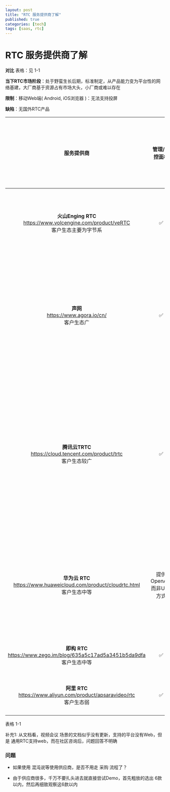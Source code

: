 ```yaml
---
layout: post
title: "RTC 服务提供商了解"
published: true
categories: [tech]
tags: [saas, rtc]
---
```


# RTC 服务提供商了解

**对比** 表格：见 1-1

**当下RTC市场阶段**：处于野蛮生长后期，标准制定，从产品能力变为平台性的网络基建，大厂商基于资源占有市场大头，小厂商或难以存在

**限制**：移动Web端( Android, iOS浏览器 )：无法支持投屏

**缺陷**：无国外RTC产品



|                          服务提供商                          |      管理/监控面板      | RTC质量承诺（与会可能是开了CDN，互动应该指IM，不等同于实时视频接入） | 差异化竞争（从宣传上看）   | 插件功能支持 | 项目成熟度 |    开发成本    | 商业成本 | 产品体验入口 |
| :----------------------------------------------------------: | :---------------------: | :----------------------------------------------------------- | -------------------------- | :----------: | :--------: | :------------: | :------------: | :------------: |
| **火山Enging RTC**<br />https://www.volcengine.com/product/veRTC<br />客户生态主要为字节系 |            ✅            | 用户端到端延迟< 250ms，99.98%进房成功率，1000 + 同房连麦，首帧300ms | 音视频编解码积累           |     支持     |     中     |      Demo      | 14元/千分  |https://demo.volcvideo.com/rtc/solution/meeting/|
|              **声网**<br />https://www.agora.io/cn/<br />客户生态广              |            ✅            | 最多17位视屏(一个频道)，千人同时音频<br />会议场景：全球端到端延时 <400ms，全年可用性高达 99.9%，此处额外补充1 | 各场景深化，支持私有化部署 |     支持     |     高     | LowCode + Demo |14元/千分|https://videocall.agora.io/|
|    **腾讯云TRTC**<br />https://cloud.tencent.com/product/trtc<br />客户生态较广    |            ✅            | 单个房间最多支持300人同时在线，最多支持50人同时开启摄像头，300人视频会议，端到端延迟<300ms，<br />抗丢包率超过80%、抗网络抖动超过1000ms，70%丢包率可正常视频 | 未看出                     |     支持     |     高     | LowCode + Demo |14元/千分|https://web.sdk.qcloud.com/component/tuiroom/index.html#/home|
| **华为云 RTC**<br />https://www.huaweicloud.com/product/cloudrtc.html<br />客户生态中等 | 提供OpenAPI而非UI的方式 | 端到端平均时延 <200ms，万人与会，千人互动<br />低卡顿，80%丢包下音频通话流畅，50%丢包下视频通话流畅 | 未看出                     |     支持     |     中     | Demo |14元/千分|暂无|
| **即构 RTC**<br />https://www.zego.im/blog/635a5c17ad5a3451b5da9dfa<br />客户生态中等 |            ✅            | 未收集到                                                     | 虚拟形象，元宇宙           |     支持     |     中     |      Demo      |12元/千分|暂无|
| **阿里 RTC**<br />https://www.aliyun.com/product/apsaravideo/rtc<br />客户生态弱 |            ✅            | 端到端延时**平均**可到250ms                                   | 虚拟形象，元宇宙           |     支持     |     中     |      Demo      |12元/千分|https://alivc-demo-cms.alicdn.com/versionProduct/other/htmlSource/beaconTower/index.html?spm=a2c4g.11186623.0.0.3347fc8cknBVEp#/|

表格 1-1

补充1: 从文档看，视频会议 场景的文档似乎没有更新，支持的平台没有Web，但是 通用RTC支持web，而在社区咨询后，问题回答不明确

### 问题

- 如果使用 混沌说等使用供应商，是否不用走 采购 流程了？

- 由于供应商很多，千万不要扎头进去就直接尝试Demo，首先粗放的选出 6款以内，然后再细致观察这6款以内
